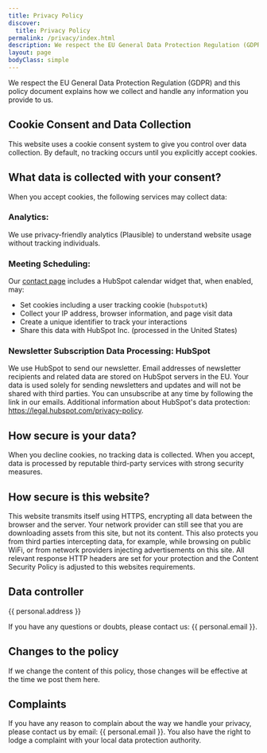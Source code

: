 ```yaml
---
title: Privacy Policy
discover:
  title: Privacy Policy
permalink: /privacy/index.html
description: We respect the EU General Data Protection Regulation (GDPR). This policy document explains how we collect and handle any information you provide to us.
layout: page
bodyClass: simple
---
```


We respect the EU General Data Protection Regulation (GDPR) and this policy document explains how we collect and handle any information you provide to us.

## Cookie Consent and Data Collection
This website uses a cookie consent system to give you control over data collection. By default, no tracking occurs until you explicitly accept cookies.

## What data is collected with your consent?
When you accept cookies, the following services may collect data:

### Analytics:
We use privacy-friendly analytics (Plausible) to understand website usage without tracking individuals.

### Meeting Scheduling:
Our  [contact page](/contact) includes a HubSpot calendar widget that, when enabled, may:
  - Set cookies including a user tracking cookie (`hubspotutk`)
  - Collect your IP address, browser information, and page visit data
  - Create a unique identifier to track your interactions
  - Share this data with HubSpot Inc. (processed in the United States)

### Newsletter Subscription Data Processing: HubSpot
We use HubSpot to send our newsletter. Email addresses of newsletter recipients and related data are stored on HubSpot servers in the EU. Your data is used solely for sending newsletters and updates and will not be shared with third parties. You can unsubscribe at any time by following the link in our emails. Additional information about HubSpot's data protection: https://legal.hubspot.com/privacy-policy.

## How secure is your data?
When you decline cookies, no tracking data is collected. When you accept, data is processed by reputable third-party services with strong security measures.

## How secure is this website?
This website transmits itself using HTTPS, encrypting all data between the browser and the server. Your network provider can still see that you are downloading assets from this site, but not its content. This also protects you from third parties intercepting data, for example, while browsing on public WiFi, or from network providers injecting advertisements on this site. All relevant response HTTP headers are set for your protection and the Content Security Policy is adjusted to this websites requirements.

## Data controller
{{ personal.address }}

If you have any questions or doubts, please contact us: {{ personal.email }}.

## Changes to the policy
If we change the content of this policy, those changes will be effective at the time we post them here.

## Complaints
If you have any reason to complain about the way we handle your privacy, please contact us by email: {{ personal.email }}. You also have the right to lodge a complaint with your local data protection authority.
